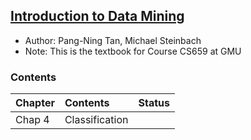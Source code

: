 ## [Introduction to Data Mining](http://www.amazon.com/Introduction-Data-Mining-Pang-Ning-Tan/dp/0321321367)

- Author: Pang-Ning Tan, Michael Steinbach
- Note: This is the textbook for Course CS659 at GMU

### Contents

|Chapter| Contents| Status|
|:---|:----|:----|
|Chap 4| Classification| |
